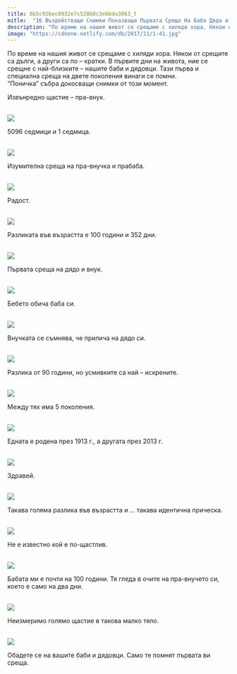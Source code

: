 ```yaml
---
title: 8b5c92bec0932e7c528b0c3ebbda3063_t
mitle:  "16 Въздействащи Снимки Показващи Първата Среща На Баба Дядо и Внучето!"
description: "По време на нашия живот се срещаме с хиляди хора. Някои от срещите са дълги, а други са по - кратки. В първите дни на живота, ние се срещне с най-близките - нашите баби и "
image: "https://cdnone.netlify.com/db/2017/11/1-41.jpg"
---
```


 <p>По време на нашия живот се срещаме с хиляди хора. Някои от срещите са дълги, а други са по – кратки. В първите дни на живота, ние се срещне с най-близките – нашите баби и дядовци. Тази първа и специална среща на двете поколения винаги се помни. “Поничка” събра докосващи снимки от този момент.</p>      <p>Извънредно щастие – пра-внук.</p> <p> <br/><img src="https://cdnone.netlify.com/db/2017/11/1-41.jpg"/><br/></p> <p>5096 седмици и 1 седмица.</p>      <p> <br/><img src="https://cdnone.netlify.com/db/2017/11/2-40.jpg"/><br/></p> <p>Изумителна среща на пра-внучка и прабаба.</p> <p> <br/><img src="https://cdnone.netlify.com/db/2017/11/3-41.jpg"/><br/></p> <p>Радост.</p>      <p> <br/><img src="https://cdnone.netlify.com/db/2017/11/4-41.jpg"/><br/></p> <p>Разликата във възрастта е 100 години и 352 дни.</p> <p> <br/><img src="https://cdnone.netlify.com/db/2017/11/5-39.jpg"/><br/></p> <p>Първата среща на дядо и внук.</p> <p> <br/><img src="https://cdnone.netlify.com/db/2017/11/6-41.jpg"/><br/></p> <p>Бебето обича баба си.</p>      <p> <br/><img src="https://cdnone.netlify.com/db/2017/11/7-41.jpg"/><br/></p> <p>Внучката се съмнява, че прилича на дядо си.</p> <p> <br/><img src="https://cdnone.netlify.com/db/2017/11/8-41.jpg"/><br/></p> <p>Разлика от 90 години, но усмивките са най – искрените.</p>      <p> <br/><img src="https://cdnone.netlify.com/db/2017/11/9-41.jpg"/><br/></p> <p>Между тях има 5 поколения.</p> <p> <br/><img src="https://cdnone.netlify.com/db/2017/11/10-41.jpg"/><br/></p> <p>Едната е родена през 1913 г., а другата през 2013 г.</p> <p> <br/><img src="https://cdnone.netlify.com/db/2017/11/11-41.jpg"/><br/></p> <p>Здравей.</p> <p> <br/><img src="https://cdnone.netlify.com/db/2017/11/12-39.jpg"/><br/></p> <p>Такава голяма разлика във възрастта и … такава идентична прическа.</p> <p> <br/><img src="https://cdnone.netlify.com/db/2017/11/13-40.jpg"/><br/></p> <p>Не е известно кой е по-щастлив.</p> <p> <br/><img src="https://cdnone.netlify.com/db/2017/11/14-36.jpg"/><br/></p> <p>Бабата ми е почти на 100 години. Тя гледа в очите на пра-внучето си, което е само на два дни.</p> <p> <br/><img src="https://cdnone.netlify.com/db/2017/11/15-37.jpg"/><br/></p> <p>Неизмеримо голямо щастие в такова малко тяло.</p> <p> <br/><img src="https://cdnone.netlify.com/db/2017/11/16-31.jpg"/><br/></p> <p>Обадете се на вашите баби и дядовци. Само те помнят първата ви среща.</p>        